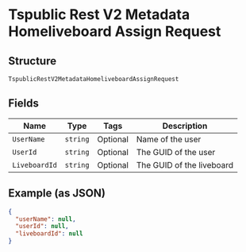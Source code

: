 
# Tspublic Rest V2 Metadata Homeliveboard Assign Request

## Structure

`TspublicRestV2MetadataHomeliveboardAssignRequest`

## Fields

| Name | Type | Tags | Description |
|  --- | --- | --- | --- |
| `UserName` | `string` | Optional | Name of the user |
| `UserId` | `string` | Optional | The GUID of the user |
| `LiveboardId` | `string` | Optional | The GUID of the liveboard |

## Example (as JSON)

```json
{
  "userName": null,
  "userId": null,
  "liveboardId": null
}
```


